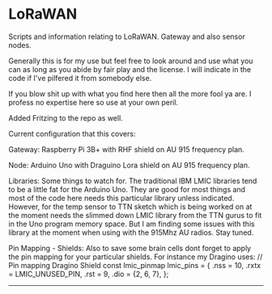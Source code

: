 # LoRaWAN
Scripts and information relating to LoRaWAN. Gateway and also sensor nodes.

Generally this is for my use but feel free to look around and use what you can as long as you abide by fair play and the license. I will indicate in the code if I've pilfered it from somebody else.

If you blow shit up with what you find here then all the more fool ya are. I profess no expertise here so use at your own peril.

Added Fritzing to the repo as well.

Current configuration that this covers:

Gateway: Raspberry Pi 3B+ with RHF shield on AU 915 frequency plan.

Node: Arduino Uno with Draguino Lora shield on AU 915 frequency plan.

Libraries: Some things to watch for. The traditional IBM LMIC libraries tend to be a little fat for the Arduino
Uno. They are good for most things and most of the code here needs this particular library unless indicated.
However, for the temp sensor to TTN sketch which is being worked on at the moment needs the slimmed down LMIC
library from the TTN gurus to fit in the Uno program memory space. But I am finding some issues with this
library at the moment when using with the 915Mhz AU radios. Stay tuned.

Pin Mapping - Shields: Also to save some brain cells dont forget to apply the pin mapping for your
particular shields. For instance my Dragino uses:
           // Pin mapping Dragino Shield
              const lmic_pinmap lmic_pins = {
              .nss = 10,
              .rxtx = LMIC_UNUSED_PIN,
              .rst = 9,
              .dio = {2, 6, 7},
              };

---
